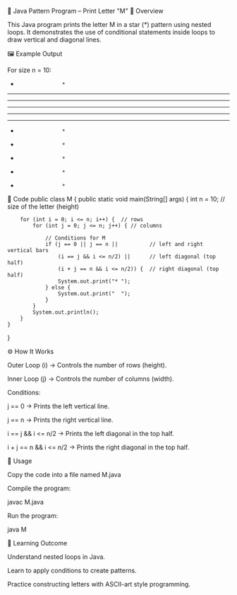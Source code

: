 📘 Java Pattern Program – Print Letter "M"
📌 Overview

This Java program prints the letter M in a star (*) pattern using nested loops.
It demonstrates the use of conditional statements inside loops to draw vertical and diagonal lines.

🖼️ Example Output

For size n = 10:

*                   * 
* *               * * 
*   *           *   * 
*     *       *     * 
*       *   *       * 
*         *         * 
*                   * 
*                   * 
*                   * 
*                   * 
*                   * 

📝 Code
public class M {
    public static void main(String[] args) {
        int n = 10; // size of the letter (height)

        for (int i = 0; i <= n; i++) {  // rows
            for (int j = 0; j <= n; j++) { // columns

                // Conditions for M
                if (j == 0 || j == n ||          // left and right vertical bars
                    (i == j && i <= n/2) ||      // left diagonal (top half)
                    (i + j == n && i <= n/2)) {  // right diagonal (top half)
                    System.out.print("* ");
                } else {
                    System.out.print("  ");
                }
            }
            System.out.println();
        }
    }
}

⚙️ How It Works

Outer Loop (i) → Controls the number of rows (height).

Inner Loop (j) → Controls the number of columns (width).

Conditions:

j == 0 → Prints the left vertical line.

j == n → Prints the right vertical line.

i == j && i <= n/2 → Prints the left diagonal in the top half.

i + j == n && i <= n/2 → Prints the right diagonal in the top half.

🚀 Usage

Copy the code into a file named M.java

Compile the program:

javac M.java


Run the program:

java M

🎯 Learning Outcome

Understand nested loops in Java.

Learn to apply conditions to create patterns.

Practice constructing letters with ASCII-art style programming.
